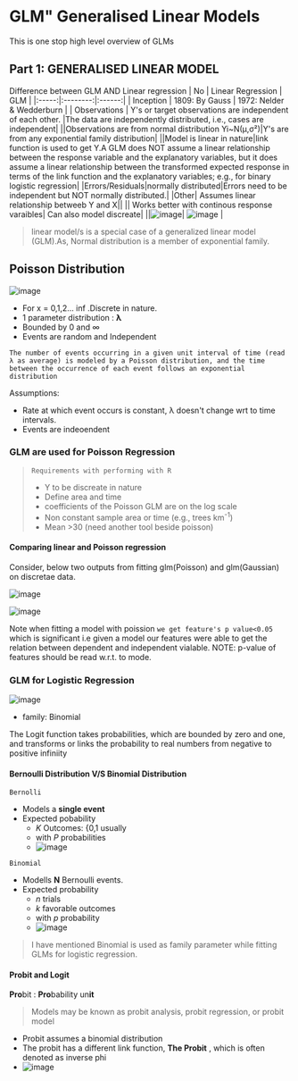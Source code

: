 # GLM" Generalised Linear Models

This is one stop high level overview of GLMs

## Part 1: GENERALISED LINEAR  MODEL

Difference between  GLM AND Linear regression 
| No |  Linear Regression  | GLM |
|:-----:|:--------:|:------:|
| Inception   |  1809: By Gauss  | 1972: Nelder & Wedderburn  |
| Observations   | Y's or target observations are independent of each other. |The data  are independently distributed, i.e., cases are independent|
||Observations are from normal distribution Yi~N(µ,σ²)|Y's are from any exponential family distribution|
||Model is linear in nature|link function is used to get Y.A GLM does NOT assume a linear relationship between the response variable and the explanatory variables, but it does assume a linear relationship between the transformed expected response in terms of the link function and the explanatory variables; e.g., for binary logistic regression|
|Errors/Residuals|normally distributed|Errors need to be independent but NOT normally distributed.|
|Other| Assumes linear relationship betweeb Y and X||
|| Works better with continous response varaibles| Can also model discreate|
||![image](https://user-images.githubusercontent.com/32023419/213543774-67e5fa77-f948-46ab-b840-6af11edff039.png)| ![image](https://user-images.githubusercontent.com/32023419/213536545-d0d014d6-535d-4923-a529-e225d4ba28ed.png) |

> linear model/s is a special case of a generalized linear model (GLM).As, Normal distribution is a member of exponential family.

## Poisson Distribution
![image](https://user-images.githubusercontent.com/32023419/213757298-50bee756-b7b6-460e-a702-9e41dfca379c.png)


* For x = 0,1,2... inf .Discrete in nature.
* 1 parameter distribution : __λ__
* Bounded by 0 and ∞
* Events are random and Independent

`The number of events occurring in a given unit interval of time (read λ as average) is modeled by a Poisson distribution, and the time between the occurrence of each event follows an exponential distribution`

Assumptions:
* Rate at which event occurs is constant, λ doesn't change wrt to time intervals.
* Events are indeoendent 

### GLM are used for Poisson Regression

> `Requirements with performing with R`
> * Y to be discreate in nature
> * Define area and time
> * coefficients of the Poisson GLM are on the log scale
> * Non constant sample area or time (e.g., trees km<sup>-1</sup>)
> * Mean >30 (need another tool beside poisson)

#### Comparing linear and Poisson regression
Consider, below two outputs from fitting glm(Poisson) and glm(Gaussian) on discretae data.

![image](https://user-images.githubusercontent.com/32023419/213831264-0bd40167-5085-47f9-bf51-582ed4515bd5.png)

![image](https://user-images.githubusercontent.com/32023419/213831285-2c934dee-038d-46bc-92be-01d6d2e2c773.png)

Note when fitting a model with poission `we get feature's p value<0.05` which is significant i.e given a model our features were able to get the relation between
dependent and independent vialable. NOTE: p-value of features should be read w.r.t. to mode.

### GLM for Logistic Regression

![image](https://user-images.githubusercontent.com/32023419/213840641-3a1222d6-4c7b-45d3-9f83-fa12513a719b.png)

* family: Binomial

The Logit function takes probabilities, which are bounded by zero and one, and transforms or links the probability to real numbers from negative to positive infiniity 

#### Bernoulli Distribution V/S Binomial Distribution
`Bernolli`
* Models a __single event__
* Expected pobability
  - *K* Outcomes: {0,1 usually
  - with *P* probabilities
  - ![image](https://user-images.githubusercontent.com/32023419/213881749-4a655c0f-144c-4155-8eaf-896836a5ccba.png)

`Binomial`
* Modells __N__ Bernoulli events.
* Expected probability 
  - *n* trials
  - *k* favorable outcomes
  - with *p* probability
  - ![image](https://user-images.githubusercontent.com/32023419/213883341-b6085c16-eb39-4a8d-9275-4ef9b5bfe8d0.png)

> I have mentioned Binomial is used as family parameter while fitting GLMs for logistic regression.


#### Probit and Logit

**Pro**bit : **Pro**bability un**it**
> Models may be known as probit analysis, probit regression, or probit model
* Probit assumes a binomial distribution
* The probit has a different link function, __The Probit__ , which is often denoted as inverse phi
*  ![image](https://user-images.githubusercontent.com/32023419/213884734-e115efec-3555-4c0d-8fe6-10a06c8de044.png)

